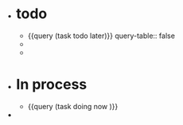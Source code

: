 - # todo
	- {{query (task todo later)}}
	  query-table:: false
	-
	-
- # In process
	- {{query (task doing now )}}
-